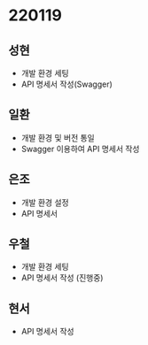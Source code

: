 # 220119

## 성현

- 개발 환경 세팅
- API 명세서 작성(Swagger)

## 일환

- 개발 환경 및 버전 통일
- Swagger 이용하여 API 명세서 작성

## 은조

- 개발 환경 설정
- API 명세서 

## 우철

- 개발 환경 세팅
- API 명세서 작성 (진행중)

## 현서

- API 명세서 작성
